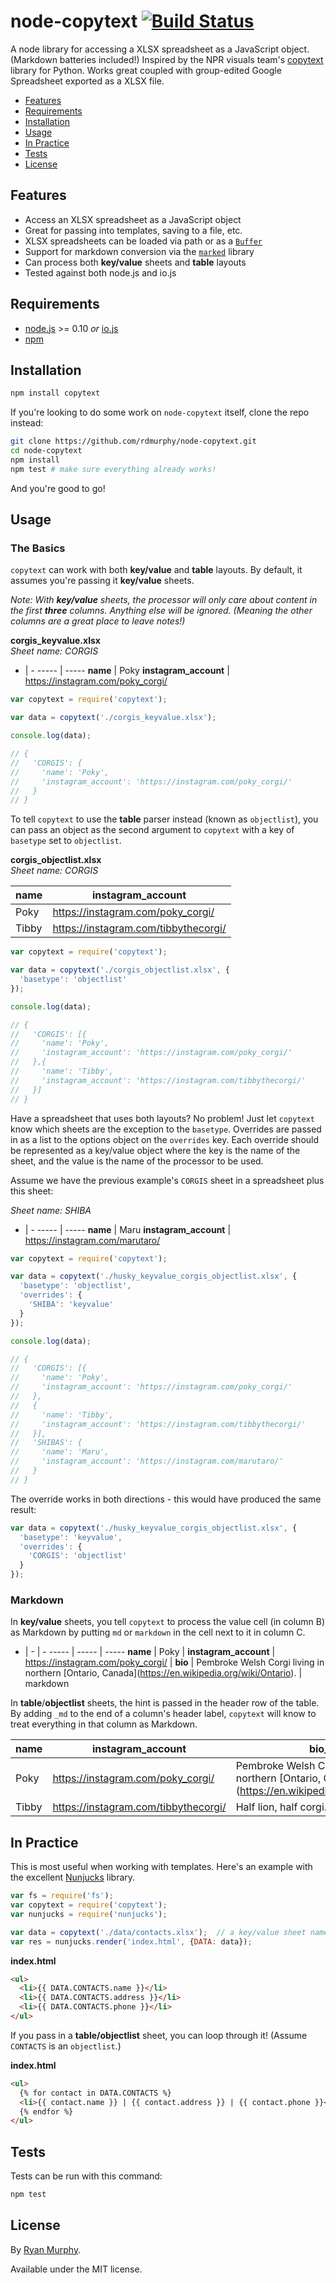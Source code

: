 # node-copytext [![Build Status](https://travis-ci.org/rdmurphy/node-copytext.svg?branch=master)](https://travis-ci.org/rdmurphy/node-copytext)

A node library for accessing a XLSX spreadsheet as a JavaScript object. (Markdown batteries included!) Inspired by the NPR visuals team's [copytext](https://github.com/nprapps/copytext) library for Python. Works great coupled with group-edited Google Spreadsheet exported as a XLSX file.

* [Features](#features)
* [Requirements](#requirements)
* [Installation](#installation)
* [Usage](#usage)
* [In Practice](#inpractice)
* [Tests](#tests)
* [License](#license)

## Features

- Access an XLSX spreadsheet as a JavaScript object
- Great for passing into templates, saving to a file, etc.
- XLSX spreadsheets can be loaded via path or as a [`Buffer`](https://nodejs.org/api/buffer.html)
- Support for markdown conversion via the [`marked`](https://github.com/chjj/marked) library
- Can process both **key/value** sheets and **table** layouts
- Tested against both node.js and io.js


## Requirements

- [node.js](https://nodejs.org/) >= 0.10 *or* [io.js](https://iojs.org/en/index.html)
- [npm](https://www.npmjs.com/)

## Installation
```sh
npm install copytext
```

If you're looking to do some work on `node-copytext` itself, clone the repo instead:

```sh
git clone https://github.com/rdmurphy/node-copytext.git
cd node-copytext
npm install
npm test # make sure everything already works!
```

And you're good to go!
## Usage

### The Basics

`copytext` can work with both **key/value** and **table** layouts. By default, it assumes you're passing it **key/value** sheets.

*Note: With **key/value** sheets, the processor will only care about content in the first **three** columns. Anything else will be ignored. (Meaning the other columns are a great place to leave notes!)*

**corgis_keyvalue.xlsx**  
*Sheet name: CORGIS*

- | - 
----- | -----
**name** | Poky
**instagram_account** | https://instagram.com/poky_corgi/

```js
var copytext = require('copytext');

var data = copytext('./corgis_keyvalue.xlsx');

console.log(data);

// {
//   'CORGIS': {
//     'name': 'Poky',
//     'instagram_account': 'https://instagram.com/poky_corgi/'
//   }
// }
```

To tell `copytext` to use the **table** parser instead (known as `objectlist`), you can pass an object as the second argument to `copytext` with a key of `basetype` set to `objectlist`.

**corgis_objectlist.xlsx**  
*Sheet name: CORGIS*

name | instagram_account
----- | -----
Poky | https://instagram.com/poky_corgi/
Tibby | https://instagram.com/tibbythecorgi/

```js
var copytext = require('copytext');

var data = copytext('./corgis_objectlist.xlsx', {
  'basetype': 'objectlist'
});

console.log(data);

// {
//   'CORGIS': [{
//     'name': 'Poky',
//     'instagram_account': 'https://instagram.com/poky_corgi/'
//   },{
//     'name': 'Tibby',
//     'instagram_account': 'https://instagram.com/tibbythecorgi/'
//   }]
// }
```

Have a spreadsheet that uses both layouts? No problem! Just let `copytext` know which sheets are the exception to the `basetype`. Overrides are passed in as a list to the options object on the `overrides` key. Each override should be represented as a key/value object where the key is the name of the sheet, and the value is the name of the processor to be used.

Assume we have the previous example's `CORGIS` sheet in a spreadsheet plus this sheet:

*Sheet name: SHIBA*

- | -
----- | -----
**name** | Maru
**instagram_account** | https://instagram.com/marutaro/

```js
var copytext = require('copytext');

var data = copytext('./husky_keyvalue_corgis_objectlist.xlsx', {
  'basetype': 'objectlist',
  'overrides': {
    'SHIBA': 'keyvalue'
  }
});

console.log(data);

// {
//   'CORGIS': [{
//     'name': 'Poky',
//     'instagram_account': 'https://instagram.com/poky_corgi/'
//   },
//   {
//     'name': 'Tibby',
//     'instagram_account': 'https://instagram.com/tibbythecorgi/'
//   }],
//   'SHIBAS': {
//     'name': 'Maru',
//     'instagram_account': 'https://instagram.com/marutaro/'
//   }
// }
```

The override works in both directions - this would have produced the same result:

```js
var data = copytext('./husky_keyvalue_corgis_objectlist.xlsx', {
  'basetype': 'keyvalue',
  'overrides': {
    'CORGIS': 'objectlist'
  }
});
```

### Markdown

In **key/value** sheets, you tell `copytext` to process the value cell (in column B) as Markdown by putting `md` or `markdown` in the cell next to it in column C.

- | - | -
----- | ----- | -----
**name**  | Poky |
**instagram_account**  | https://instagram.com/poky_corgi/ |
**bio** | Pembroke Welsh Corgi living in northern \[Ontario, Canada](https://en.wikipedia.org/wiki/Ontario). | markdown

In **table**/**objectlist** sheets, the hint is passed in the header row of the table. By adding `_md` to the end of a column's header label, `copytext` will know to treat everything in that column as Markdown.

name | instagram_account | bio_md
----- | ----- | -----
Poky | https://instagram.com/poky_corgi/ | Pembroke Welsh Corgi living in northern \[Ontario, Canada](https://en.wikipedia.org/wiki/Ontario).
Tibby | https://instagram.com/tibbythecorgi/ | Half lion, half corgi. A pinch of bunny.

## In Practice

This is most useful when working with templates. Here's an example with the excellent [Nunjucks](http://mozilla.github.io/nunjucks/) library.

```js
var fs = require('fs');
var copytext = require('copytext');
var nunjucks = require('nunjucks');

var data = copytext('./data/contacts.xlsx');  // a key/value sheet named CONTACTS
var res = nunjucks.render('index.html', {DATA: data});
```

**index.html**
```html
<ul>
  <li>{{ DATA.CONTACTS.name }}</li>
  <li>{{ DATA.CONTACTS.address }}</li>
  <li>{{ DATA.CONTACTS.phone }}</li>
</ul>
```



If you pass in a **table/objectlist** sheet, you can loop through it! (Assume `CONTACTS` is an `objectlist`.)

**index.html**
```html
<ul>
  {% for contact in DATA.CONTACTS %}
  <li>{{ contact.name }} | {{ contact.address }} | {{ contact.phone }}</li>
  {% endfor %}
</ul>
```


## Tests

Tests can be run with this command:

```sh
npm test
```

## License

By [Ryan Murphy](https://twitter.com/rdmurphy).

Available under the MIT license.
